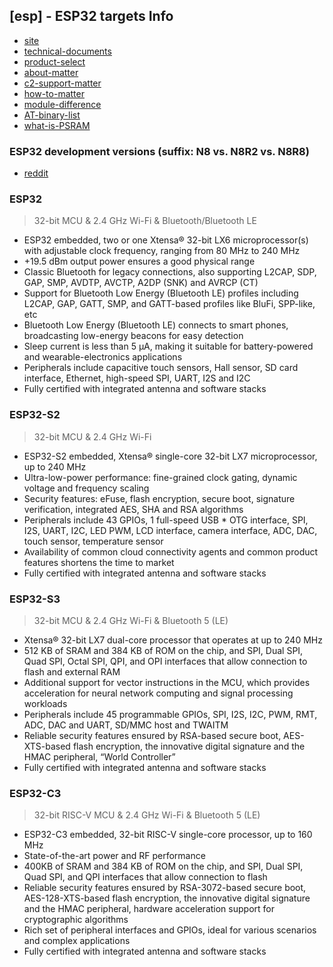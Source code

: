 ## [esp] - ESP32 targets Info

* [site](https://www.espressif.com/en/products/modules)
* [technical-documents](https://www.espressif.com/en/support/documents/technical-documents)
* [product-select](https://products.espressif.com/#/product-selector?names=)
* [about-matter](https://www.espressif.com/en/news/Matter_on_ESP32)
* [c2-support-matter](https://www.cnx-software.com/2022/04/25/esp32-c2-wifi-bluetooth-le-5-0-chip-to-support-matter-wifi-protocol/?__s=9gyyfm3xezuc4koaedf4&utm_source=drip&utm_medium=email&utm_campaign=Bluetooth+Industry+Report+%5BApril+29%2C+2022%5D&utm_content=Bluetooth+Industry+Report+%5BApril+29%2C+2022%5D)
* [how-to-matter](https://blog.espressif.com/announcing-matter-previously-chip-on-esp32-84164316c0e3)
* [module-difference](https://docs.espressif.com/projects/esp-at/en/release-v2.2.0.0_esp32c3/Compile_and_Develop/How_to_understand_the_differences_of_each_type_of_module.html)
* [AT-binary-list](https://docs.espressif.com/projects/esp-at/en/latest/esp32/AT_Binary_Lists/index.html)
* [what-is-PSRAM](https://www.jedec.org/standards-documents/dictionary/terms/pseudostatic-random-access-memory-psram)

### ESP32 development versions (suffix: N8 vs. N8R2 vs. N8R8)
* [reddit](https://www.reddit.com/r/esp32/comments/tsti9n/esp32_development_versions_suffix_n8_vs_n8r2_vs/)
### **ESP32**
> 32-bit MCU & 2.4 GHz Wi-Fi & Bluetooth/Bluetooth LE

* ESP32 embedded, two or one Xtensa® 32-bit LX6 microprocessor(s) with adjustable clock frequency, ranging from 80 MHz to 240 MHz
* +19.5 dBm output power ensures a good physical range
* Classic Bluetooth for legacy connections, also supporting L2CAP, SDP, GAP, SMP, AVDTP, AVCTP, A2DP (SNK) and AVRCP (CT)
* Support for Bluetooth Low Energy (Bluetooth LE) profiles including L2CAP, GAP, GATT, SMP, and GATT-based profiles like BluFi, SPP-like, etc
* Bluetooth Low Energy (Bluetooth LE) connects to smart phones, broadcasting low-energy beacons for easy detection
* Sleep current is less than 5 μA, making it suitable for battery-powered and wearable-electronics applications
* Peripherals include capacitive touch sensors, Hall sensor, SD card interface, Ethernet, high-speed SPI, UART, I2S and I2C
* Fully certified with integrated antenna and software stacks

### **ESP32-S2**
> 32-bit MCU & 2.4 GHz Wi-Fi

* ESP32-S2 embedded, Xtensa® single-core 32-bit LX7 microprocessor, up to 240 MHz
* Ultra-low-power performance: fine-grained clock gating, dynamic voltage and frequency scaling
* Security features: eFuse, flash encryption, secure boot, signature verification, integrated AES, SHA and RSA algorithms
* Peripherals include 43 GPIOs, 1 full-speed USB * OTG interface, SPI, I2S, UART, I2C, LED PWM, LCD interface, camera interface, ADC, DAC, touch sensor, temperature sensor
* Availability of common cloud connectivity agents and common product features shortens the time to market
* Fully certified with integrated antenna and software stacks

### **ESP32-S3**
> 32-bit MCU & 2.4 GHz Wi-Fi & Bluetooth 5 (LE)
* Xtensa® 32-bit LX7 dual-core processor that operates at up to 240 MHz
* 512 KB of SRAM and 384 KB of ROM on the chip, and SPI, Dual SPI, Quad SPI, Octal SPI, QPI, and OPI interfaces that allow connection to flash and external RAM
* Additional support for vector instructions in the MCU, which provides acceleration for neural network computing and signal processing workloads
* Peripherals include 45 programmable GPIOs, SPI, I2S, I2C, PWM, RMT, ADC, DAC and UART, SD/MMC host and TWAITM
* Reliable security features ensured by RSA-based secure boot, AES-XTS-based flash encryption, the innovative digital signature and the HMAC peripheral, “World Controller”
* Fully certified with integrated antenna and software stacks

### **ESP32-C3**
> 32-bit RISC-V MCU & 2.4 GHz Wi-Fi & Bluetooth 5 (LE)

* ESP32-C3 embedded, 32-bit RISC-V single-core processor, up to 160 MHz
* State-of-the-art power and RF performance
* 400KB of SRAM and 384 KB of ROM on the chip, and SPI, Dual SPI, Quad SPI, and QPI interfaces that allow connection to flash
* Reliable security features ensured by RSA-3072-based secure boot, AES-128-XTS-based flash encryption, the innovative digital signature and the HMAC peripheral, hardware acceleration support for cryptographic algorithms
* Rich set of peripheral interfaces and GPIOs, ideal for various scenarios and complex applications
* Fully certified with integrated antenna and software stacks